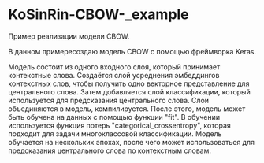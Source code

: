 # KoSinRin-CBOW-_example


Пример реализации модели CBOW.

В данном примересоздаю модель CBOW с помощью фреймворка Keras. 

Модель состоит из одного входного слоя, который принимает контекстные слова.
Создаётся слой усреднения эмбеддингов контекстных слов, чтобы получить одно векторное представление для центрального слова. 
Затем добавляется слой классификации, который используется для предсказания центрального слова. 
Слои объединяются в модель, компилируется. 
После этого, модель может быть обучена на данных с помощью функции "fit". 
В обучении используется функция потерь "categorical_crossentropy", которая подходит для задачи многоклассовой классификации. 
Модель обучается на нескольких эпохах, после чего может использоваться для предсказания центрального слова по контекстным словам.
